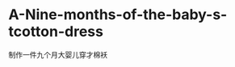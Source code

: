 A-Nine-months-of-the-baby-s-tcotton-dress
=========================================

制作一件九个月大婴儿穿才棉袄
